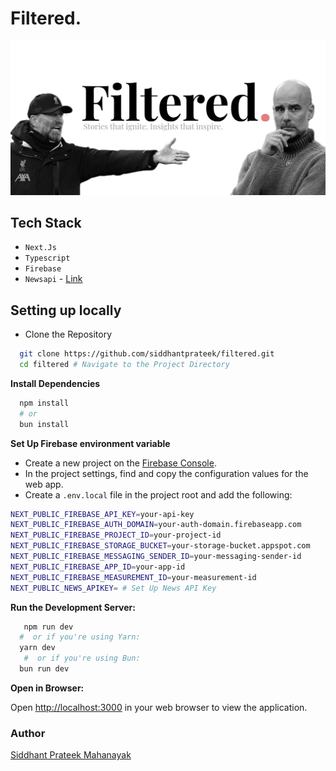# Filtered.

![](./assets/preview.png)

## Tech Stack

- `Next.Js`
- `Typescript`
- `Firebase`
- `Newsapi` - [Link](https://newsapi.org)

## Setting up locally

- Clone the Repository

```bash
  git clone https://github.com/siddhantprateek/filtered.git
  cd filtered # Navigate to the Project Directory
```
**Install Dependencies**

```bash
  npm install 
  # or
  bun install
```

**Set Up Firebase environment variable**

- Create a new project on the [Firebase Console](https://console.firebase.google.com/).
- In the project settings, find and copy the configuration values for the web app.
- Create a `.env.local` file in the project root and add the following:

```bash
NEXT_PUBLIC_FIREBASE_API_KEY=your-api-key
NEXT_PUBLIC_FIREBASE_AUTH_DOMAIN=your-auth-domain.firebaseapp.com
NEXT_PUBLIC_FIREBASE_PROJECT_ID=your-project-id
NEXT_PUBLIC_FIREBASE_STORAGE_BUCKET=your-storage-bucket.appspot.com
NEXT_PUBLIC_FIREBASE_MESSAGING_SENDER_ID=your-messaging-sender-id
NEXT_PUBLIC_FIREBASE_APP_ID=your-app-id
NEXT_PUBLIC_FIREBASE_MEASUREMENT_ID=your-measurement-id
NEXT_PUBLIC_NEWS_APIKEY= # Set Up News API Key
```



**Run the Development Server:**

```bash
   npm run dev
  #  or if you're using Yarn:
  yarn dev
   #  or if you're using Bun:
  bun run dev
```


**Open in Browser:**

Open [http://localhost:3000](http://localhost:3000) in your web browser to view the application.



### Author 
[Siddhant Prateek Mahanayak](https://github.com/siddhantprateek)